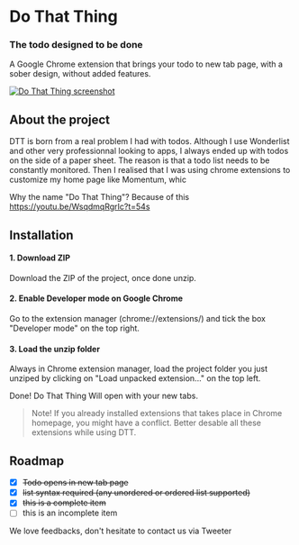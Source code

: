 # Do That Thing

### The todo designed to be done

A Google Chrome extension that brings your todo to new tab page, with a sober design, without added features.

[![Do That Thing screenshot](http://www.dothatthing.co/img/readme-github.png)](http://www.dothatthing.co/)


## About the project

DTT is born from a real problem I had with todos. Although I use Wonderlist and other very professionnal looking to apps, I always ended up with todos on the side of a paper sheet. The reason is that a todo list needs to be constantly monitored. Then I realised that I was using chrome extensions to customize my home page like Momentum, whic

Why the name "Do That Thing"? Because of this https://youtu.be/WsqdmqRgrIc?t=54s


## Installation

#### 1. Download ZIP
Download the ZIP of the project, once done unzip.

#### 2. Enable Developer mode on Google Chrome
Go to the extension manager (chrome://extensions/) and tick the box "Developer mode" on the top right.

#### 3. Load the unzip folder
Always in Chrome extension manager, load the project folder you just unziped by clicking on "Load unpacked extension..." on the top left.

Done! Do That Thing Will open with your new tabs.

>Note! If you already installed extensions that takes place in Chrome homepage, you might have a conflict. Better desable all these extensions while using DTT.

## Roadmap

- [x] ~~Todo opens in new tab page~~
- [x] ~~list syntax required (any unordered or ordered list supported)~~
- [x] ~~this is a complete item~~
- [ ] this is an incomplete item

We love feedbacks, don't hesitate to contact us via Tweeter 